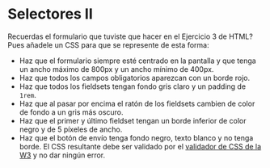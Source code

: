 # Selectores II

Recuerdas el formulario que tuviste que hacer en el Ejercicio 3 de HTML? Pues añadele un CSS para que se represente de esta forma:
- Haz que el formulario siempre esté centrado en la pantalla y que tenga un ancho máximo de 800px y un ancho mínimo de 400px.
- Haz que todos los campos obligatorios aparezcan con un borde rojo.
- Haz que todos los fieldsets tengan fondo gris claro y un padding de `1rem`.
- Haz que al pasar por encima el ratón de los fieldsets cambien de color de fondo a un gris más oscuro.
- Haz que el primer y último fieldset tengan un borde inferior de color negro y de 5 píxeles de ancho.
- Haz que el botón de envío tenga fondo negro, texto blanco y no tenga borde.
El CSS resultante debe ser validado por el [validador de CSS de la W3](https://jigsaw.w3.org/css-validator/#validate_by_input) y no dar ningún error.
